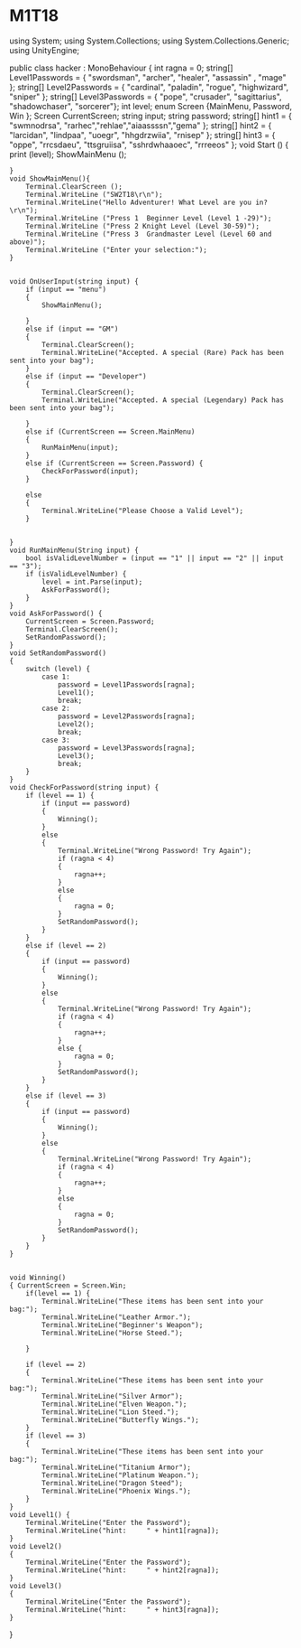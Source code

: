 # M1T18
using System;
using System.Collections;
using System.Collections.Generic;
using UnityEngine;

public class hacker : MonoBehaviour {
    int ragna = 0;
    string[] Level1Passwords = { "swordsman", "archer", "healer", "assassin" , "mage" };
    string[] Level2Passwords = { "cardinal", "paladin", "rogue", "highwizard", "sniper" };
    string[] Level3Passwords = { "pope", "crusader", "sagittarius", "shadowchaser", "sorcerer"};
    int level;
    enum Screen {MainMenu, Password, Win };
    Screen CurrentScreen;
    string input;
    string password;
    string[] hint1 = { "swmnodrsa", "rarhec","rehlae","aiaassssn","gema" };
    string[] hint2 = { "larcidan", "lindpaa", "uoegr", "hhgdrzwiia", "rnisep" };
    string[] hint3 = { "oppe", "rrcsdaeu", "ttsgruiisa", "sshrdwhaaoec", "rrreeos" };
    void Start () {
		print (level);
		ShowMainMenu ();


	}
	void ShowMainMenu(){
		Terminal.ClearScreen ();
		Terminal.WriteLine ("SW2T18\r\n");
        Terminal.WriteLine("Hello Adventurer! What Level are you in?\r\n");
		Terminal.WriteLine ("Press 1  Beginner Level (Level 1 -29)");
		Terminal.WriteLine ("Press 2 Knight Level (Level 30-59)");
		Terminal.WriteLine ("Press 3  Grandmaster Level (Level 60 and above)");
		Terminal.WriteLine ("Enter your selection:");
	}

		
	void OnUserInput(string input) {
        if (input == "menu")
        {
            ShowMainMenu();

        }
        else if (input == "GM")
        {
            Terminal.ClearScreen();
            Terminal.WriteLine("Accepted. A special (Rare) Pack has been sent into your bag");
        }
        else if (input == "Developer")
        {
            Terminal.ClearScreen();
            Terminal.WriteLine("Accepted. A special (Legendary) Pack has been sent into your bag");

        }
        else if (CurrentScreen == Screen.MainMenu)
        {
            RunMainMenu(input);
        }
        else if (CurrentScreen == Screen.Password) {
            CheckForPassword(input);
        }
       
        else
        {
            Terminal.WriteLine("Please Choose a Valid Level");
        }


	}
    void RunMainMenu(String input) {
        bool isValidLevelNumber = (input == "1" || input == "2" || input == "3");
        if (isValidLevelNumber) {
            level = int.Parse(input);
            AskForPassword();
        }
    }
    void AskForPassword() {
        CurrentScreen = Screen.Password;
        Terminal.ClearScreen();
        SetRandomPassword();
    }
    void SetRandomPassword()
    {
        switch (level) {
            case 1:
                password = Level1Passwords[ragna];
                Level1();
                break;
            case 2:
                password = Level2Passwords[ragna];
                Level2();
                break;
            case 3:
                password = Level3Passwords[ragna];
                Level3();
                break;
        }
    }
    void CheckForPassword(string input) {
        if (level == 1) {
            if (input == password)
            {
                Winning();
            }
            else
            {
                Terminal.WriteLine("Wrong Password! Try Again");
                if (ragna < 4)
                {
                    ragna++;
                }
                else
                {
                    ragna = 0;
                }
                SetRandomPassword();
            }
        }
        else if (level == 2)
        {
            if (input == password)
            {
                Winning();
            }
            else
            {
                Terminal.WriteLine("Wrong Password! Try Again");
                if (ragna < 4)
                {
                    ragna++;
                }
                else {
                    ragna = 0;
                }
                SetRandomPassword();
            }
        }
        else if (level == 3)
        {
            if (input == password)
            {
                Winning();
            }
            else
            {
                Terminal.WriteLine("Wrong Password! Try Again");
                if (ragna < 4)
                {
                    ragna++;
                }
                else
                {
                    ragna = 0;
                }
                SetRandomPassword();
            }
        }
    }


    void Winning()
	{ CurrentScreen = Screen.Win;
        if(level == 1) {
            Terminal.WriteLine("These items has been sent into your bag:");
            Terminal.WriteLine("Leather Armor.");
            Terminal.WriteLine("Beginner's Weapon");
            Terminal.WriteLine("Horse Steed.");

        }
    
        if (level == 2)
        {
            Terminal.WriteLine("These items has been sent into your bag:");
            Terminal.WriteLine("Silver Armor");
            Terminal.WriteLine("Elven Weapon.");
            Terminal.WriteLine("Lion Steed.");
            Terminal.WriteLine("Butterfly Wings.");
        }
        if (level == 3)
        {
            Terminal.WriteLine("These items has been sent into your bag:");
            Terminal.WriteLine("Titanium Armor");
            Terminal.WriteLine("Platinum Weapon.");
            Terminal.WriteLine("Dragon Steed");
            Terminal.WriteLine("Phoenix Wings.");
        }
    }
    void Level1() {
        Terminal.WriteLine("Enter the Password");
        Terminal.WriteLine("hint:     " + hint1[ragna]);
    }
    void Level2()
    {
        Terminal.WriteLine("Enter the Password");
        Terminal.WriteLine("hint:     " + hint2[ragna]);
    }
    void Level3()
    {
        Terminal.WriteLine("Enter the Password");
        Terminal.WriteLine("hint:     " + hint3[ragna]);
    }
}
